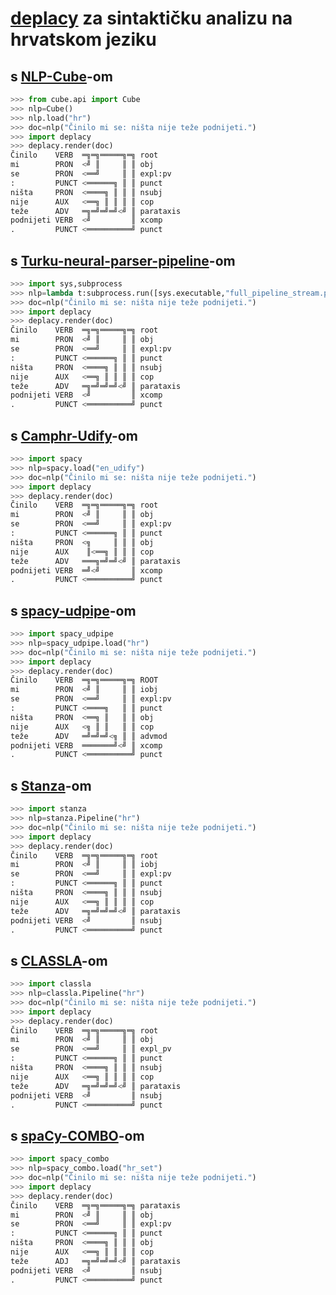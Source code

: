 # [deplacy](https://koichiyasuoka.github.io/deplacy/) za sintaktičku analizu na hrvatskom jeziku

## s [NLP-Cube](https://github.com/Adobe/NLP-Cube)-om

```py
>>> from cube.api import Cube
>>> nlp=Cube()
>>> nlp.load("hr")
>>> doc=nlp("Činilo mi se: ništa nije teže podnijeti.")
>>> import deplacy
>>> deplacy.render(doc)
Činilo    VERB  ═╗═╗═════╗═╗ root
mi        PRON  <╝ ║     ║ ║ obj
se        PRON  <══╝     ║ ║ expl:pv
:         PUNCT <══════╗ ║ ║ punct
ništa     PRON  <════╗ ║ ║ ║ nsubj
nije      AUX   <══╗ ║ ║ ║ ║ cop
teže      ADV   ═╗═╝═╝═╝<╝ ║ parataxis
podnijeti VERB  <╝         ║ xcomp
.         PUNCT <══════════╝ punct
```

## s [Turku-neural-parser-pipeline](https://turkunlp.org/Turku-neural-parser-pipeline/)-om

```py
>>> import sys,subprocess
>>> nlp=lambda t:subprocess.run([sys.executable,"full_pipeline_stream.py","--gpu","-1","--conf","models_hr_set/pipelines.yaml"],cwd="Turku-neural-parser-pipeline",input=t,encoding="utf-8",stdout=subprocess.PIPE).stdout
>>> doc=nlp("Činilo mi se: ništa nije teže podnijeti.")
>>> import deplacy
>>> deplacy.render(doc)
Činilo    VERB  ═╗═╗═════╗═╗ root
mi        PRON  <╝ ║     ║ ║ obj
se        PRON  <══╝     ║ ║ expl:pv
:         PUNCT <══════╗ ║ ║ punct
ništa     PRON  <════╗ ║ ║ ║ nsubj
nije      AUX   <══╗ ║ ║ ║ ║ cop
teže      ADV   ═╗═╝═╝═╝<╝ ║ parataxis
podnijeti VERB  <╝         ║ xcomp
.         PUNCT <══════════╝ punct
```

## s [Camphr-Udify](https://camphr.readthedocs.io/en/latest/notes/udify.html)-om

```py
>>> import spacy
>>> nlp=spacy.load("en_udify")
>>> doc=nlp("Činilo mi se: ništa nije teže podnijeti.")
>>> import deplacy
>>> deplacy.render(doc)
Činilo    VERB  ═╗═╗═════╗═╗ root
mi        PRON  <╝ ║     ║ ║ obj
se        PRON  <══╝     ║ ║ expl:pv
:         PUNCT <══════╗ ║ ║ punct
ništa     PRON  <╗     ║ ║ ║ obj
nije      AUX    ║<══╗ ║ ║ ║ cop
teže      ADV   ═══╗═╝═╝<╝ ║ parataxis
podnijeti VERB  ═╝<╝       ║ xcomp
.         PUNCT <══════════╝ punct
```

## s [spacy-udpipe](https://github.com/TakeLab/spacy-udpipe)-om

```py
>>> import spacy_udpipe
>>> nlp=spacy_udpipe.load("hr")
>>> doc=nlp("Činilo mi se: ništa nije teže podnijeti.")
>>> import deplacy
>>> deplacy.render(doc)
Činilo    VERB  ═╗═╗═════╗═╗ ROOT
mi        PRON  <╝ ║     ║ ║ iobj
se        PRON  <══╝     ║ ║ expl:pv
:         PUNCT <════╗   ║ ║ punct
ništa     PRON  <══╗ ║   ║ ║ obj
nije      AUX   <╗ ║ ║   ║ ║ cop
teže      ADV   ═╝═╝═╝<╗ ║ ║ advmod
podnijeti VERB  ═══════╝<╝ ║ xcomp
.         PUNCT <══════════╝ punct
```

## s [Stanza](https://stanfordnlp.github.io/stanza)-om

```py
>>> import stanza
>>> nlp=stanza.Pipeline("hr")
>>> doc=nlp("Činilo mi se: ništa nije teže podnijeti.")
>>> import deplacy
>>> deplacy.render(doc)
Činilo    VERB  ═╗═╗═════╗═╗ root
mi        PRON  <╝ ║     ║ ║ iobj
se        PRON  <══╝     ║ ║ expl:pv
:         PUNCT <══════╗ ║ ║ punct
ništa     PRON  <════╗ ║ ║ ║ nsubj
nije      AUX   <══╗ ║ ║ ║ ║ cop
teže      ADV   ═╗═╝═╝═╝<╝ ║ parataxis
podnijeti VERB  <╝         ║ nsubj
.         PUNCT <══════════╝ punct
```

## s [CLASSLA](https://github.com/clarinsi/classla-stanfordnlp)-om

```py
>>> import classla
>>> nlp=classla.Pipeline("hr")
>>> doc=nlp("Činilo mi se: ništa nije teže podnijeti.")
>>> import deplacy
>>> deplacy.render(doc)
Činilo    VERB  ═╗═╗═════╗═╗ root
mi        PRON  <╝ ║     ║ ║ obj
se        PRON  <══╝     ║ ║ expl_pv
:         PUNCT <══════╗ ║ ║ punct
ništa     PRON  <════╗ ║ ║ ║ nsubj
nije      AUX   <══╗ ║ ║ ║ ║ cop
teže      ADV   ═╗═╝═╝═╝<╝ ║ parataxis
podnijeti VERB  <╝         ║ nsubj
.         PUNCT <══════════╝ punct
```

## s [spaCy-COMBO](https://github.com/KoichiYasuoka/spaCy-COMBO)-om

```py
>>> import spacy_combo
>>> nlp=spacy_combo.load("hr_set")
>>> doc=nlp("Činilo mi se: ništa nije teže podnijeti.")
>>> import deplacy
>>> deplacy.render(doc)
Činilo    VERB  ═╗═╗═════╗═╗ parataxis
mi        PRON  <╝ ║     ║ ║ obj
se        PRON  <══╝     ║ ║ expl:pv
:         PUNCT <══════╗ ║ ║ punct
ništa     PRON  <════╗ ║ ║ ║ obj
nije      AUX   <══╗ ║ ║ ║ ║ cop
teže      ADJ   ═╗═╝═╝═╝<╝ ║ parataxis
podnijeti VERB  <╝         ║ nsubj
.         PUNCT <══════════╝ punct
```

